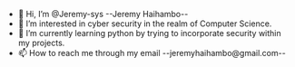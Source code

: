 - 👋 Hi, I’m @Jeremy-sys --Jeremy Haihambo-- 
- 👀 I’m interested in cyber security in the realm of Computer Science. 
- 🌱 I’m currently learning python by trying to incorporate security within my projects.
- 📫 How to reach me through my email --jeremyhaihambo@gmail.com--
